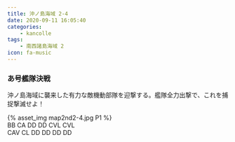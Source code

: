 ```yaml
---
title: 沖ノ島海域 2-4
date: 2020-09-11 16:05:40
categories:
    - kancolle
tags:
    - 南西諸島海域 2
icon: fa-music
---
```


### あ号艦隊決戦
沖ノ島海域に襲来した有力な敵機動部隊を迎撃する。艦隊全力出撃で、これを捕捉撃滅せよ！

<!-- <div style="width: 100%;padding-bottom: 59%;position: relative;">
    <div
        style="position: absolute;left: 0;top: 0;width: 100%;height: 100%;background-repeat: no-repeat;background-image: url('./04_image.png');background-position: 0px 0px;background-size: 200%;">
        <div
            style="position: relative;left: 0;top: 0;width: 100%;height: 100%;background-repeat: no-repeat;background-image: url('./04_image.png');background-position: 100% 0px;background-size:200%;z-index: 2;">
        </div>
    </div>
</div> -->

{% asset_img map2nd2-4.jpg P1 %}
<br>
BB CA DD DD CVL CVL
<br>
CAV CL DD DD DD DD